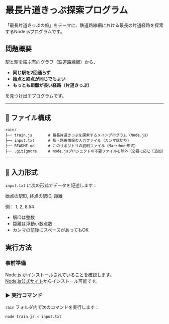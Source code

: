 # 最長片道きっぷ探索プログラム

「最長片道きっぷの旅」をテーマに、鉄道路線網における最長の片道経路を探索するNode.jsプログラムです。

##  問題概要

駅と駅を結ぶ有向グラフ（鉄道路線網）から、
- **同じ駅を2回通らず**
- **始点と終点が同じでもよい**
- **もっとも距離が長い経路（片道きっぷ）**

を見つけ出すプログラムです。

---
## 📂 ファイル構成

```text
rain/
├── train.js       # 最長片道きっぷを探索するメインプログラム（Node.js）
├── input.txt      # 駅・路線情報の入力ファイル（カンマ区切り）
├── README.md      # このリポジトリの説明ファイル（Markdown形式）
├── .gitignore     # Node.jsプロジェクトの不要ファイルを除外（必要に応じて追加）
```

---

## 🧪 入力形式

`input.txt` に次の形式でデータを記述します：

始点の駅ID, 終点の駅ID, 距離

例：
1, 2, 8.54


- 駅IDは整数
- 距離は浮動小数点数
- カンマの前後にスペースがあってもOK

##  実行方法

###  事前準備

Node.js がインストールされていることを確認します。  
[Node.js公式サイト](https://nodejs.org/ja)からインストール可能です。

### ▶️ 実行コマンド

`rain` フォルダ内で次のコマンドを実行します：

```bash
node train.js < input.txt


